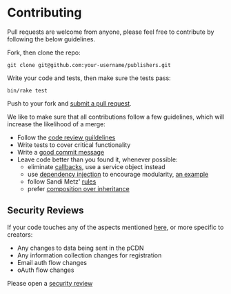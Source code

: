 # Contributing

Pull requests are welcome from anyone, please feel free to contribute by following the below guidelines.

Fork, then clone the repo:

    git clone git@github.com:your-username/publishers.git

Write your code and tests, then make sure the tests pass:

    bin/rake test

Push to your fork and [submit a pull request][pr].

[pr]: https://github.com/brave-intl/publishers/compare/

We like to make sure that all contributions follow a few guidelines, which will increase the likelihood of a merge:

- Follow the [code review guildelines][codereview]
- Write tests to cover critical functionality
- Write a [good commit message][commit]
- Leave code better than you found it, whenever possible:
  - eliminate [callbacks][callbacks], use a service object instead
  - use [dependency injection][di] to encourage modularity, [an example][di-ex]
  - follow Sandi Metz' [rules][sm]
  - prefer [composition over inheritance][composition]

## Security Reviews

If your code touches any of the aspects mentioned [here][security], or more specific to creators:

- Any changes to data being sent in the pCDN
- Any information collection changes for registration
- Email auth flow changes
- oAuth flow changes

Please open a [security review][security-review]

[composition]: https://betterprogramming.pub/prefer-composition-over-inheritance-1602d5149ea1
[di]: https://solnic.codes/2013/12/17/the-world-needs-another-post-about-dependency-injection-in-ruby/
[di-ex]: https://github.com/brave-intl/publishers/blob/staging/app/services/bitflyer/refresher.rb
[callbacks]: https://engineering.gusto.com/the-rails-callbacks-best-practices-used-at-gusto/
[sm]: https://thoughtbot.com/blog/sandi-metz-rules-for-developers
[codereview]: https://github.com/thoughtbot/guides/tree/main/code-review
[commit]: http://tbaggery.com/2008/04/19/a-note-about-git-commit-messages.html
[security]: https://github.com/brave/brave-browser/wiki/Security-reviews
[security-review]: https://github.com/brave/security/issues

